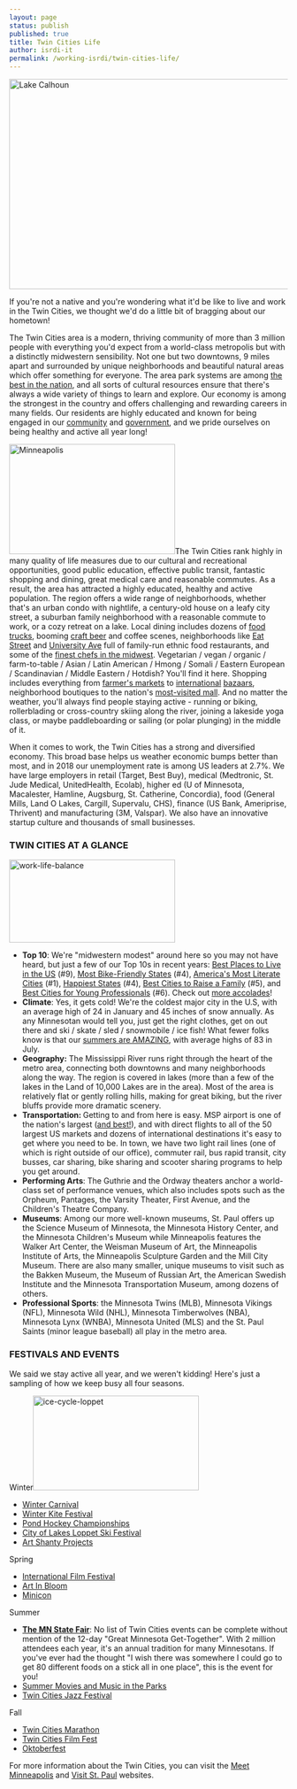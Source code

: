 ```yaml
---
layout: page
status: publish
published: true
title: Twin Cities Life
author: isrdi-it
permalink: /working-isrdi/twin-cities-life/
---
```

<a href="/images/calhoun-skyline-web.jpg"><img class="alignnone size-full wp-image-115" src="/images/calhoun-skyline-web.jpg" alt="Lake Calhoun" width="1000" height="380" /></a>

If you're not a native and you're wondering what it'd be like to live and work in the Twin Cities, we thought we'd do a little bit of bragging about our hometown!

The Twin Cities area is a modern, thriving community of more than 3 million people with everything you'd expect from a world-class metropolis but with a distinctly midwestern sensibility. Not one but two downtowns, 9 miles apart and surrounded by unique neighborhoods and beautiful natural areas which offer something for everyone. The area park systems are among [the best in the nation](https://www.axios.com/local/twin-cities/2023/05/25/st-paul-minneapolis-top-public-parks-access), and all sorts of cultural resources ensure that there's always a wide variety of things to learn and explore. Our economy is among the strongest in the country and offers challenging and rewarding careers in many fields. Our residents are highly educated and known for being engaged in our [community](https://www.census.gov/library/stories/2023/01/volunteering-and-civic-life-in-america.html) and [government](https://247wallst.com/special-report/2016/10/17/states-with-the-highest-voter-turnout/2/), and we pride ourselves on being healthy and active all year long!

<img class="alignleft wp-image-233 size-medium" src="/images/060430_4569v2-UR_PL_3057-Revision-1-300x199.jpg" alt="Minneapolis" width="300" height="199" />The Twin Cities rank highly in many quality of life measures due to our cultural and recreational opportunities, good public education, effective public transit, fantastic shopping and dining, great medical care and reasonable commutes. As a result, the area has attracted a highly educated, healthy and active population. The region offers a wide range of neighborhoods, whether that's an urban condo with nightlife, a century-old house on a leafy city street, a suburban family neighborhood with a reasonable commute to work, or a cozy retreat on a lake. Local dining includes dozens of [food trucks](https://mspmag.com/search/location/food-trucks/#letter_filter=all&ord=last_modified&page=1), booming [craft beer](https://twincities.eater.com/maps/best-beer-minneapolis-st-paul-twin-cities-taprooms-breweries) and coffee scenes, neighborhoods like [Eat Street](https://twincities.eater.com/maps/best-restaurants-eat-street-minneapolis) and [University Ave](https://www.visitsaintpaul.com/blog/restaurants-along-the-green-line/) full of family-run ethnic food restaurants, and some of the [finest chefs in the midwest](https://bringmethenews.com/minnesota-lifestyle/chefs-from-5-twin-cities-restaurants-among-james-beard-awards-semifinalists). Vegetarian / vegan / organic / farm-to-table / Asian / Latin American / Hmong / Somali / Eastern European / Scandinavian / Middle Eastern / Hotdish? You'll find it here. Shopping includes everything from [farmer's markets](http://www.startribune.com/explore-60-twin-cities-farmers-markets-including-the-return-of-nicollet-mall/481650711/) to [international](https://midtownglobalmarket.org/) [bazaars](http://mspmag.com/eat-and-drink/hmong-gourmet/), neighborhood boutiques to the nation's [most-visited mall](https://www.mallofamerica.com/home). And no matter the weather, you'll always find people staying active - running or biking, rollerblading or cross-country skiing along the river, joining a lakeside yoga class, or maybe paddleboarding or sailing (or polar plunging) in the middle of it.

When it comes to work, the Twin Cities has a strong and diversified economy. This broad base helps us weather economic bumps better than most, and in 2018 our unemployment rate is among US leaders at 2.7%. We have large employers in retail (Target, Best Buy), medical (Medtronic, St. Jude Medical, UnitedHealth, Ecolab), higher ed (U of Minnesota, Macalester, Hamline, Augsburg, St. Catherine, Concordia), food (General Mills, Land O Lakes, Cargill, Supervalu, CHS), finance (US Bank, Ameriprise, Thrivent) and manufacturing (3M, Valspar). We also have an innovative startup culture and thousands of small businesses.

### TWIN CITIES AT A GLANCE

<a href="/images/work-life-balance.jpg"><img class="size-medium wp-image-232 alignright" src="/images/work-life-balance-300x150.jpg" alt="work-life-balance" width="300" height="150" /></a>

* <b>Top 10</b>: We're "midwestern modest" around here so you may not have heard, but just a few of our Top 10s in recent years: [Best Places to Live in the US](https://realestate.usnews.com/places/minnesota/minneapolis-st-paul) (#9), [Most Bike-Friendly States](https://anytimeestimate.com/research/most-bike-friendly-cities-us-2022/) (#4), [America's Most Literate Cities](https://www.bookweb.org/news/got-literacy-study-reveals-most-literate-american-cities) (#1), [Happiest States](https://wallethub.com/edu/happiest-states/6959) (#4), [Best Cities to Raise a Family](https://realestate.usnews.com/real-estate/slideshows/best-places-to-live-in-the-us-for-families) (#5), and [Best Cities for Young Professionals](https://www.forbes.com/advisor/mortgages/top-places-for-young-professionals/) (#6). Check out [more accolades](https://www.minneapolis.org/media/facts-and-research/accolades/)! 
* <b>Climate</b>: Yes, it gets cold! We're the coldest major city in the U.S, with an average high of 24 in January and 45 inches of snow annually. As any Minnesotan would tell you, just get the right clothes, get on out there and ski / skate / sled / snowmobile / ice fish! What fewer folks know is that our [summers are AMAZING](https://www.thrillist.com/travel/nation/us-states-worst-summers), with average highs of 83 in July.
* <strong>Geography:</strong> The Mississippi River runs right through the heart of the metro area, connecting both downtowns and many neighborhoods along the way. The region is covered in lakes (more than a few of the lakes in the Land of 10,000 Lakes are in the area). Most of the area is relatively flat or gently rolling hills, making for great biking, but the river bluffs provide more dramatic scenery.
* <b>Transportation: </b>Getting to and from here is easy. MSP airport is one of the nation's largest ([and best!](https://www.forbes.com/sites/laurabegleybloom/2023/09/21/ranked-the-best-airports-in-america-in-2023-according-to-jd-power/?sh=38050402def2)), and with direct flights to all of the 50 largest US markets and dozens of international destinations it's easy to get where you need to be. In town, we have two light rail lines (one of which is right outside of our office), commuter rail, bus rapid transit, city busses, car sharing, bike sharing and scooter sharing programs to help you get around.
* <b>Performing Arts</b>: The Guthrie and the Ordway theaters anchor a world-class set of performance venues, which also includes spots such as the Orpheum, Pantages, the Varsity Theater, First Avenue, and the Children's Theatre Company.
* <b>Museums</b>: Among our more well-known museums, St. Paul offers up the Science Museum of Minnesota, the Minnesota History Center, and the Minnesota Children's Museum while Minneapolis features the Walker Art Center, the Weisman Museum of Art, the Minneapolis Institute of Arts, the Minneapolis Sculpture Garden and the Mill City Museum. There are also many smaller, unique museums to visit such as the Bakken Museum, the Museum of Russian Art, the American Swedish Institute and the Minnesota Transportation Museum, among dozens of others.
* <b>Professional Sports</b>: the Minnesota Twins (MLB), Minnesota Vikings (NFL), Minnesota Wild (NHL), Minnesota Timberwolves (NBA), Minnesota Lynx (WNBA), Minnesota United (MLS) and the St. Paul Saints (minor league baseball) all play in the metro area.

### FESTIVALS AND EVENTS

We said we stay active all year, and we weren't kidding! Here's just a sampling of how we keep busy all four seasons.

Winter<img class="alignright wp-image-118 size-medium" src="/images/ice-cycle-loppet-300x171.jpg" alt="ice-cycle-loppet" width="300" height="171" />

* <a title="Winter Carnival" href="http://www.wintercarnival.com/" target="_blank">Winter Carnival</a>
* <a title="Winter Kite Festival" href="https://www.minneapolisparks.org/activities__events/events/lake_harriet_winter_kite_festival/" target="_blank">Winter Kite Festival</a>
* [Pond Hockey Championships](https://www.uspondhockey.com/)
* <a title="City of Lakes Loppet Ski Festival" href="http://www.loppet.org/cityoflakesloppet/" target="_blank">City of Lakes Loppet Ski Festival</a>
* <A title="Art Shanty Projects" href="https://artshantyprojects.org/">Art Shanty Projects</a>

Spring

* <a title="International Film Festival" href="http://mspfilm.org/" target="_blank">International Film Festival</a>
* <a title="Art in Bloom" href="http://new.artsmia.org/visit/annual-events/art-in-bloom/" target="_blank">Art In Bloom</a>
* <a title="Minicon" href="http://mnstf.org/minicon/" target="_blank">Minicon</a>

Summer

* <a title="Minnesota State Fair" href="http://www.mnstatefair.org/" target="_blank"><strong>The MN State Fair</strong></a>: No list of Twin Cities events can be complete without mention of the 12-day "Great Minnesota Get-Together". With 2 million attendees each year, it's an annual tradition for many Minnesotans. If you've ever had the thought "I wish there was somewhere I could go to get 80 different foods on a stick all in one place", this is the event for you!
* <a title="Minneapolis Movies and Music in the Parks" href="http://www.mplsmusicandmovies.com/" target="_blank">Summer Movies and Music in the Parks</a>
* <a title="Twin Cities Jazz Festival" href="http://www.hotsummerjazz.com/" target="_blank">Twin Cities Jazz Festival</a>

Fall

* <a title="Twin Cities Marathon" href="https://www.tcmevents.org/" target="_blank">Twin Cities Marathon</a>
* <A title="Twin Cities Film Fest" href="https://twincitiesfilmfest.org/" target="_blank">Twin Cities Film Fest</a>
* <a title="Oktoberfest" href="https://www.minneapolis.org/calendar/festivals/fall-winter/oktoberfest/" target="_blank">Oktoberfest</a>

For more information about the Twin Cities, you can visit the [Meet Minneapolis](https://www.minneapolis.org/) and [Visit St. Paul](https://www.visitsaintpaul.com/) websites.
